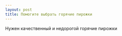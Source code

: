 ```yaml
---
layout: post 
title: Помогите выбрать горячие пирожки 
--- 
```

Нужен качественный и недорогой горячие пирожки